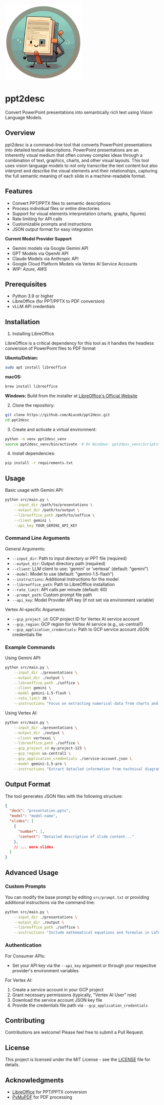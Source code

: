 <img src="ppt2desc_icon.png" width=250>

# ppt2desc

Convert PowerPoint presentations into semantically rich text using Vision Language Models.

## Overview

ppt2desc is a command-line tool that converts PowerPoint presentations into detailed textual descriptions. PowerPoint presentations are an inherently visual medium that often convey complex ideas through a combination of text, graphics, charts, and other visual layouts. This tool uses vision language models to not only transcribe the text content but also interpret and describe the visual elements and their relationships, capturing the full semantic meaning of each slide in a machine-readable format.

## Features

- Convert PPT/PPTX files to semantic descriptions
- Process individual files or entire directories
- Support for visual elements interpretation (charts, graphs, figures)
- Rate limiting for API calls
- Customizable prompts and instructions
- JSON output format for easy integration

**Current Model Provider Support**
- Gemini models via Google Gemini API
- GPT Models via OpenAI API
- Claude Models via Anthropic API
- Google Cloud Platform Models via Vertex AI Service Accounts
- *WIP: Azure, AWS*

## Prerequisites

- Python 3.9 or higher
- LibreOffice (for PPT/PPTX to PDF conversion)
- vLLM API credentials

## Installation

1. Installing LibreOffice

LibreOffice is a critical dependency for this tool as it handles the headless conversion of PowerPoint files to PDF format

**Ubuntu/Debian:**
```bash
sudo apt install libreoffice
```

**macOS:**
```bash
brew install libreoffice
```

**Windows:**
Build from the installer at [LibreOffice's Official Website](https://www.libreoffice.org/download/download/)

2. Clone the repository:
```bash
git clone https://github.com/ALucek/ppt2desc.git
cd ppt2desc
```

3. Create and activate a virtual environment:
```bash
python -m venv ppt2desc_venv
source ppt2desc_venv/bin/activate  # On Windows: ppt2desc_venv\Scripts\activate
```

4. Install dependencies:
```bash
pip install -r requirements.txt
```

## Usage

Basic usage with Gemini API:
```bash
python src/main.py \
    --input_dir /path/to/presentations \
    --output_dir /path/to/output \
    --libreoffice_path /path/to/soffice \
    --client gemini \
    --api_key YOUR_GEMINI_API_KEY
```

### Command Line Arguments

General Arguments:
- `--input_dir`: Path to input directory or PPT file (required)
- `--output_dir`: Output directory path (required)
- `--client`: LLM client to use: 'gemini' or 'vertexai' (default: "gemini")
- `--model`: Model to use (default: "gemini-1.5-flash")
- `--instructions`: Additional instructions for the model
- `--libreoffice_path`: Path to LibreOffice installation
- `--rate_limit`: API calls per minute (default: 60)
- `--prompt_path`: Custom prompt file path
- `--api_key`: Model Provider API key (if not set via environment variable)

Vertex AI-specific Arguments:
- `--gcp_project_id`: GCP project ID for Vertex AI service account
- `--gcp_region`: GCP region for Vertex AI service (e.g., us-central1)
- `--gcp_application_credentials`: Path to GCP service account JSON credentials file

### Example Commands

Using Gemini API:
```bash
python src/main.py \
    --input_dir ./presentations \
    --output_dir ./output \
    --libreoffice_path ./soffice \
    --client gemini \
    --model gemini-1.5-flash \
    --rate_limit 30 \
    --instructions "Focus on extracting numerical data from charts and graphs"
```

Using Vertex AI:
```bash
python src/main.py \
    --input_dir ./presentations \
    --output_dir ./output \
    --client vertexai \
    --libreoffice_path ./soffice \
    --gcp_project_id my-project-123 \
    --gcp_region us-central1 \
    --gcp_application_credentials ./service-account.json \
    --model gemini-1.5-pro \
    --instructions "Extract detailed information from technical diagrams"
```

## Output Format

The tool generates JSON files with the following structure:

```json
{
  "deck": "presentation.pptx",
  "model": "model-name",
  "slides": [
    {
      "number": 1,
      "content": "Detailed description of slide content..."
    },
    // ... more slides
  ]
}
```

## Advanced Usage

### Custom Prompts

You can modify the base prompt by editing `src/prompt.txt` or providing additional instructions via the command line:

```bash
python src/main.py \
    --input_dir ./presentations \
    --output_dir ./output \
    --libreoffice_path ./soffice \
    --instructions "Include mathematical equations and formulas in LaTeX format"
```

### Authentication

For Consumer APIs:
- Set your API key via the `--api_key` argument or through your respective provider's environment variables

For Vertex AI:
1. Create a service account in your GCP project
2. Grant necessary permissions (typically, "Vertex AI User" role)
3. Download the service account JSON key file
4. Provide the credentials file path via `--gcp_application_credentials`

## Contributing

Contributions are welcome! Please feel free to submit a Pull Request.

## License

This project is licensed under the MIT License - see the [LICENSE](LICENSE) file for details.

## Acknowledgments

- [LibreOffice](https://www.libreoffice.org/) for PPT/PPTX conversion
- [PyMuPDF](https://pymupdf.readthedocs.io/en/latest/) for PDF processing